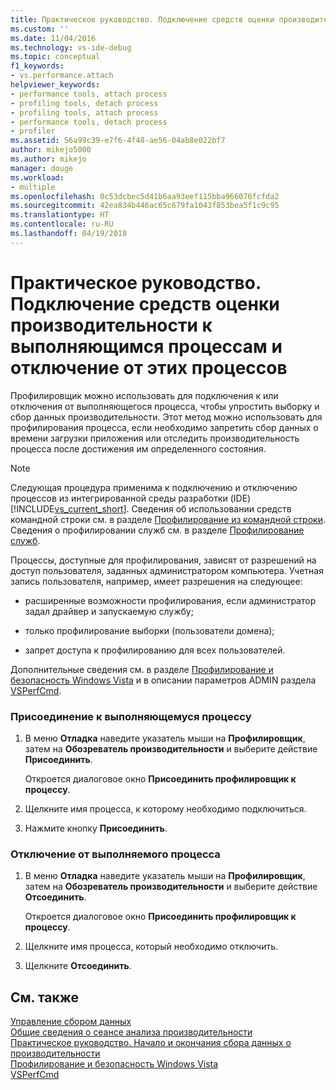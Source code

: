 ```yaml
---
title: Практическое руководство. Подключение средств оценки производительности к выполняющимся процессам и отключение от этих процессов | Документы Майкрософт
ms.custom: ''
ms.date: 11/04/2016
ms.technology: vs-ide-debug
ms.topic: conceptual
f1_keywords:
- vs.performance.attach
helpviewer_keywords:
- performance tools, attach process
- profiling tools, detach process
- profiling tools, attach process
- performance tools, detach process
- profiler
ms.assetid: 56a99c39-e7f6-4f48-ae56-04ab8e022bf7
author: mikejo5000
ms.author: mikejo
manager: douge
ms.workload:
- multiple
ms.openlocfilehash: 0c53dcbec5d41b6aa93eef115bba966076fcfda2
ms.sourcegitcommit: 42ea834b446ac65c679fa1043f853bea5f1c9c95
ms.translationtype: HT
ms.contentlocale: ru-RU
ms.lasthandoff: 04/19/2018
---
```

# <a name="how-to-attach-and-detach-performance-tools-to-running-processes"></a>Практическое руководство. Подключение средств оценки производительности к выполняющимся процессам и отключение от этих процессов
Профилировщик можно использовать для подключения к или отключения от выполняющегося процесса, чтобы упростить выборку и сбор данных производительности. Этот метод можно использовать для профилирования процесса, если необходимо запретить сбор данных о времени загрузки приложения или отследить производительность процесса после достижения им определенного состояния.  
  
> [!NOTE]
>  Следующая процедура применима к подключению и отключению процессов из интегрированной среды разработки (IDE) [!INCLUDE[vs_current_short](../code-quality/includes/vs_current_short_md.md)]. Сведения об использовании средств командной строки см. в разделе [Профилирование из командной строки](../profiling/using-the-profiling-tools-from-the-command-line.md). Сведения о профилировании служб см. в разделе [Профилирование служб](../profiling/command-line-profiling-of-services.md).  
  
 Процессы, доступные для профилирования, зависят от разрешений на доступ пользователя, заданных администратором компьютера. Учетная запись пользователя, например, имеет разрешения на следующее:  
  
-   расширенные возможности профилирования, если администратор задал драйвер и запускаемую службу;  
  
-   только профилирование выборки (пользователи домена);  
  
-   запрет доступа к профилированию для всех пользователей.  
  
 Дополнительные сведения см. в разделе [Профилирование и безопасность Windows Vista](../profiling/profiling-and-windows-vista-security.md) и в описании параметров ADMIN раздела [VSPerfCmd](../profiling/vsperfcmd.md).  
  
### <a name="to-attach-to-a-running-process"></a>Присоединение к выполняющемуся процессу  
  
1.  В меню **Отладка** наведите указатель мыши на **Профилировщик**, затем на **Обозреватель производительности** и выберите действие **Присоединить**.    
  
     Откроется диалоговое окно **Присоединить профилировщик к процессу**.  
  
2.  Щелкните имя процесса, к которому необходимо подключиться.  
  
3.  Нажмите кнопку **Присоединить**.  
  
### <a name="to-detach-from-a-running-process"></a>Отключение от выполняемого процесса  
  
1.  В меню **Отладка** наведите указатель мыши на **Профилировщик**, затем на **Обозреватель производительности** и выберите действие **Отсоединить**. 
  
     Откроется диалоговое окно **Присоединить профилировщик к процессу**.  
  
2.  Щелкните имя процесса, который необходимо отключить.  
  
3.  Щелкните **Отсоединить**.  
  
## <a name="see-also"></a>См. также  
 [Управление сбором данных](../profiling/controlling-data-collection.md)   
 [Общие сведения о сеансе анализа производительности](../profiling/performance-session-overview.md)   
 [Практическое руководство. Начало и окончания сбора данных о производительности](../profiling/how-to-start-and-end-performance-data-collection.md)   
 [Профилирование и безопасность Windows Vista](../profiling/profiling-and-windows-vista-security.md)   
 [VSPerfCmd](../profiling/vsperfcmd.md)